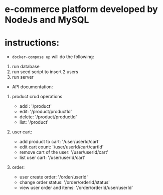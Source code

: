 # e-commerce platform developed by NodeJs and MySQL 

# instructions:

- `docker-compose up` will do the following:
1. run database
2. run seed script to insert 2 users
3. run server


- API documentation:
1. product crud operations
    - add : '/product'
    - edit: '/product/productId'
    - delete: '/product/productId'
    - list: '/product'

2. user cart:
    - add product to cart: '/user/userId/cart'
    - edit cart count: '/user/userId/cart/cartId'
    - remove cart of the user: '/user/userId/cart'
    - list user cart: '/user/userId/cart'

3. order:
    - user create order: '/order/userId'
    - change order status: '/order/orderId/status'  
    - view user order and items: '/order/orderId/user/userId'
